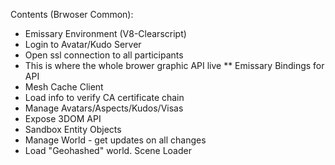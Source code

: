 ﻿Contents (Brwoser Common):

 * Emissary Environment (V8-Clearscript)
 * Login to Avatar/Kudo Server
 * Open ssl connection to all participants
 * This is where the whole brower graphic API live
 ** Emissary Bindings for API
 * Mesh Cache Client
 * Load info to verify CA certificate chain
 * Manage Avatars/Aspects/Kudos/Visas
 * Expose 3DOM API
 * Sandbox Entity Objects
 * Manage World - get updates on all changes
 * Load "Geohashed" world.   Scene Loader